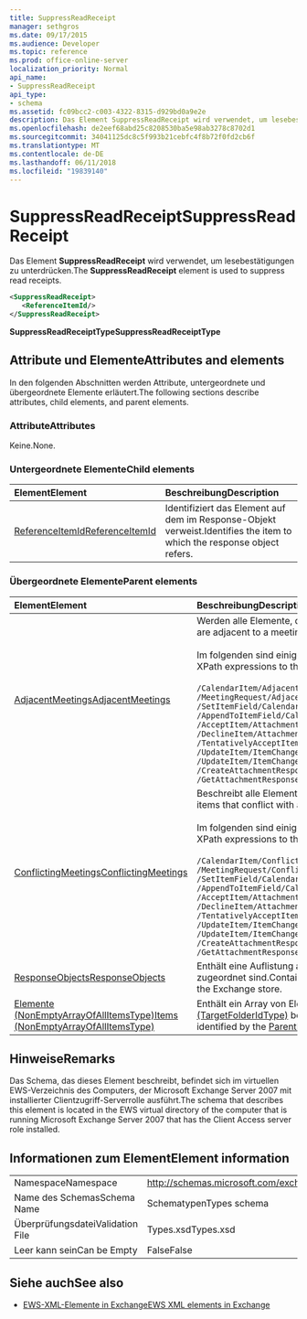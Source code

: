 ```yaml
---
title: SuppressReadReceipt
manager: sethgros
ms.date: 09/17/2015
ms.audience: Developer
ms.topic: reference
ms.prod: office-online-server
localization_priority: Normal
api_name:
- SuppressReadReceipt
api_type:
- schema
ms.assetid: fc09bcc2-c003-4322-8315-d929bd0a9e2e
description: Das Element SuppressReadReceipt wird verwendet, um lesebestätigungen zu unterdrücken.
ms.openlocfilehash: de2eef68abd25c8208530ba5e98ab3278c8702d1
ms.sourcegitcommit: 34041125dc8c5f993b21cebfc4f8b72f0fd2cb6f
ms.translationtype: MT
ms.contentlocale: de-DE
ms.lasthandoff: 06/11/2018
ms.locfileid: "19839140"
---
```

# <a name="suppressreadreceipt"></a><span data-ttu-id="02425-103">SuppressReadReceipt</span><span class="sxs-lookup"><span data-stu-id="02425-103">SuppressReadReceipt</span></span>

<span data-ttu-id="02425-104">Das Element **SuppressReadReceipt** wird verwendet, um lesebestätigungen zu unterdrücken.</span><span class="sxs-lookup"><span data-stu-id="02425-104">The **SuppressReadReceipt** element is used to suppress read receipts.</span></span> 
  
```xml
<SuppressReadReceipt>
   <ReferenceItemId/>
</SuppressReadReceipt>
```

 <span data-ttu-id="02425-105">**SuppressReadReceiptType**</span><span class="sxs-lookup"><span data-stu-id="02425-105">**SuppressReadReceiptType**</span></span>
## <a name="attributes-and-elements"></a><span data-ttu-id="02425-106">Attribute und Elemente</span><span class="sxs-lookup"><span data-stu-id="02425-106">Attributes and elements</span></span>

<span data-ttu-id="02425-107">In den folgenden Abschnitten werden Attribute, untergeordnete und übergeordnete Elemente erläutert.</span><span class="sxs-lookup"><span data-stu-id="02425-107">The following sections describe attributes, child elements, and parent elements.</span></span>
  
### <a name="attributes"></a><span data-ttu-id="02425-108">Attribute</span><span class="sxs-lookup"><span data-stu-id="02425-108">Attributes</span></span>

<span data-ttu-id="02425-109">Keine.</span><span class="sxs-lookup"><span data-stu-id="02425-109">None.</span></span>
  
### <a name="child-elements"></a><span data-ttu-id="02425-110">Untergeordnete Elemente</span><span class="sxs-lookup"><span data-stu-id="02425-110">Child elements</span></span>

|<span data-ttu-id="02425-111">**Element**</span><span class="sxs-lookup"><span data-stu-id="02425-111">**Element**</span></span>|<span data-ttu-id="02425-112">**Beschreibung**</span><span class="sxs-lookup"><span data-stu-id="02425-112">**Description**</span></span>|
|:-----|:-----|
|[<span data-ttu-id="02425-113">ReferenceItemId</span><span class="sxs-lookup"><span data-stu-id="02425-113">ReferenceItemId</span></span>](referenceitemid.md) <br/> |<span data-ttu-id="02425-114">Identifiziert das Element auf dem im Response-Objekt verweist.</span><span class="sxs-lookup"><span data-stu-id="02425-114">Identifies the item to which the response object refers.</span></span>  <br/> |
   
### <a name="parent-elements"></a><span data-ttu-id="02425-115">Übergeordnete Elemente</span><span class="sxs-lookup"><span data-stu-id="02425-115">Parent elements</span></span>

|<span data-ttu-id="02425-116">**Element**</span><span class="sxs-lookup"><span data-stu-id="02425-116">**Element**</span></span>|<span data-ttu-id="02425-117">**Beschreibung**</span><span class="sxs-lookup"><span data-stu-id="02425-117">**Description**</span></span>|
|:-----|:-----|
|[<span data-ttu-id="02425-118">AdjacentMeetings</span><span class="sxs-lookup"><span data-stu-id="02425-118">AdjacentMeetings</span></span>](adjacentmeetings.md) <br/> | <span data-ttu-id="02425-119">Werden alle Elemente, die an eine Besprechungszeit angrenzen beschrieben.</span><span class="sxs-lookup"><span data-stu-id="02425-119">Describes all items that are adjacent to a meeting time.</span></span>  <br/><br/>  <span data-ttu-id="02425-120">Im folgenden sind einige der XPath-Ausdrücke auf dieses Element:</span><span class="sxs-lookup"><span data-stu-id="02425-120">The following are some of the XPath expressions to this element:</span></span><br/>  <br/>  `/CalendarItem/AdjacentMeetings` <br/>  `/MeetingRequest/AdjacentMeetings` <br/>  `/SetItemField/CalendarItem/AdjacentMeetings` <br/>  `/AppendToItemField/CalendarItem/AdjacentMeetings` <br/>  `/AcceptItem/Attachments/ItemAttachment/CalendarItem/AdjacentMeetings` <br/>  `/DeclineItem/Attachments/ItemAttachment/CalendarItem/AdjacentMeetings` <br/>  `/TentativelyAcceptItem/Attachments/ItemAttachment/CalendarItem/AdjacentMeetings` <br/>  `/UpdateItem/ItemChanges/ItemChange/Updates/SetItemField/CalendarItem/AdjacentMeetings` <br/>  `/UpdateItem/ItemChanges/ItemChange/Updates/AppendToItemField/CalendarItem/AdjacentMeetings` <br/>  `/CreateAttachmentResponseMessage/Attachments/ItemAttachment/CalendarItem/AdjacentMeetings` <br/>  `/GetAttachmentResponseMessage/Attachments/ItemAttachment/CalendarItem/AdjacentMeetings` <br/> |
|[<span data-ttu-id="02425-121">ConflictingMeetings</span><span class="sxs-lookup"><span data-stu-id="02425-121">ConflictingMeetings</span></span>](conflictingmeetings.md) <br/> | <span data-ttu-id="02425-122">Beschreibt alle Elemente, die mit einem bestimmten Zeitpunkt treffen in Konflikt stehen.</span><span class="sxs-lookup"><span data-stu-id="02425-122">Describes all items that conflict with a meeting time.</span></span> <br/> <br/>  <span data-ttu-id="02425-123">Im folgenden sind einige der XPath-Ausdrücke auf dieses Element:</span><span class="sxs-lookup"><span data-stu-id="02425-123">The following are some of the XPath expressions to this element:</span></span> <br/> <br/>  `/CalendarItem/ConflictingMeetings` <br/>  `/MeetingRequest/ConflictingMeetings` <br/>  `/SetItemField/CalendarItem/ConflictingMeetings` <br/>  `/AppendToItemField/CalendarItem/ConflictingMeetings` <br/>  `/AcceptItem/Attachments/ItemAttachment/CalendarItem/ConflictingMeetings` <br/>  `/DeclineItem/Attachments/ItemAttachment/CalendarItem/ConflictingMeetings` <br/>  `/TentativelyAcceptItem/Attachments/ItemAttachment/CalendarItem/ConflictingMeetings` <br/>  `/UpdateItem/ItemChanges/ItemChange/Updates/SetItemField/CalendarItem/ConflictingMeetings` <br/>  `/UpdateItem/ItemChanges/ItemChange/Updates/AppendToItemField/CalendarItem/ConflictingMeetings` <br/>  `/CreateAttachmentResponseMessage/Attachments/ItemAttachment/CalendarItem/ConflictingMeetings` <br/>  `/GetAttachmentResponseMessage/Attachments/ItemAttachment/CalendarItem/ConflictingMeetings` <br/> |
|[<span data-ttu-id="02425-124">ResponseObjects</span><span class="sxs-lookup"><span data-stu-id="02425-124">ResponseObjects</span></span>](responseobjects.md) <br/> |<span data-ttu-id="02425-125">Enthält eine Auflistung aller Antwort-Objekte, die ein Element in der Exchange-Informationsspeicher zugeordnet sind.</span><span class="sxs-lookup"><span data-stu-id="02425-125">Contains a collection of all the response objects that are associated with an item in the Exchange store.</span></span>  <br/> |
|[<span data-ttu-id="02425-126">Elemente (NonEmptyArrayOfAllItemsType)</span><span class="sxs-lookup"><span data-stu-id="02425-126">Items (NonEmptyArrayOfAllItemsType)</span></span>](items-nonemptyarrayofallitemstype.md) <br/> |<span data-ttu-id="02425-127">Enthält ein Array von Elementen im Ordner zu erstellen, die durch das Element [ParentFolderId (TargetFolderIdType)](parentfolderid-targetfolderidtype.md) bezeichnet wird.</span><span class="sxs-lookup"><span data-stu-id="02425-127">Contains an array of items to create in the folder that is identified by the [ParentFolderId (TargetFolderIdType)](parentfolderid-targetfolderidtype.md) element.</span></span>  <br/> |
   
## <a name="remarks"></a><span data-ttu-id="02425-128">Hinweise</span><span class="sxs-lookup"><span data-stu-id="02425-128">Remarks</span></span>

<span data-ttu-id="02425-129">Das Schema, das dieses Element beschreibt, befindet sich im virtuellen EWS-Verzeichnis des Computers, der Microsoft Exchange Server 2007 mit installierter Clientzugriff-Serverrolle ausführt.</span><span class="sxs-lookup"><span data-stu-id="02425-129">The schema that describes this element is located in the EWS virtual directory of the computer that is running Microsoft Exchange Server 2007 that has the Client Access server role installed.</span></span>
  
## <a name="element-information"></a><span data-ttu-id="02425-130">Informationen zum Element</span><span class="sxs-lookup"><span data-stu-id="02425-130">Element information</span></span>

|||
|:-----|:-----|
|<span data-ttu-id="02425-131">Namespace</span><span class="sxs-lookup"><span data-stu-id="02425-131">Namespace</span></span>  <br/> |http://schemas.microsoft.com/exchange/services/2006/types  <br/> |
|<span data-ttu-id="02425-132">Name des Schemas</span><span class="sxs-lookup"><span data-stu-id="02425-132">Schema Name</span></span>  <br/> |<span data-ttu-id="02425-133">Schematypen</span><span class="sxs-lookup"><span data-stu-id="02425-133">Types schema</span></span>  <br/> |
|<span data-ttu-id="02425-134">Überprüfungsdatei</span><span class="sxs-lookup"><span data-stu-id="02425-134">Validation File</span></span>  <br/> |<span data-ttu-id="02425-135">Types.xsd</span><span class="sxs-lookup"><span data-stu-id="02425-135">Types.xsd</span></span>  <br/> |
|<span data-ttu-id="02425-136">Leer kann sein</span><span class="sxs-lookup"><span data-stu-id="02425-136">Can be Empty</span></span>  <br/> |<span data-ttu-id="02425-137">False</span><span class="sxs-lookup"><span data-stu-id="02425-137">False</span></span>  <br/> |
   
## <a name="see-also"></a><span data-ttu-id="02425-138">Siehe auch</span><span class="sxs-lookup"><span data-stu-id="02425-138">See also</span></span>

- [<span data-ttu-id="02425-139">EWS-XML-Elemente in Exchange</span><span class="sxs-lookup"><span data-stu-id="02425-139">EWS XML elements in Exchange</span></span>](ews-xml-elements-in-exchange.md)

